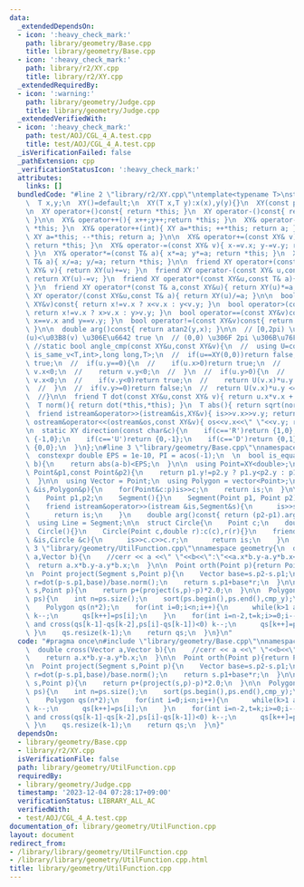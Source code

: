```yaml
---
data:
  _extendedDependsOn:
  - icon: ':heavy_check_mark:'
    path: library/geometry/Base.cpp
    title: library/geometry/Base.cpp
  - icon: ':heavy_check_mark:'
    path: library/r2/XY.cpp
    title: library/r2/XY.cpp
  _extendedRequiredBy:
  - icon: ':warning:'
    path: library/geometry/Judge.cpp
    title: library/geometry/Judge.cpp
  _extendedVerifiedWith:
  - icon: ':heavy_check_mark:'
    path: test/AOJ/CGL_4_A.test.cpp
    title: test/AOJ/CGL_4_A.test.cpp
  _isVerificationFailed: false
  _pathExtension: cpp
  _verificationStatusIcon: ':heavy_check_mark:'
  attributes:
    links: []
  bundledCode: "#line 2 \"library/r2/XY.cpp\"\ntemplate<typename T>\nstruct XY{\n\
    \  T x,y;\n  XY()=default;\n  XY(T x,T y):x(x),y(y){}\n  XY(const pair<T,T>&xy):x(xy.first),y(xy.second){}\n\
    \n  XY operator+()const{ return *this; }\n  XY operator-()const{ return XY(-x,-y);\
    \ }\n\n  XY& operator++(){ x++;y++;return *this; }\n  XY& operator--(){ x--;y--;return\
    \ *this; }\n  XY& operator++(int){ XY a=*this; ++*this; return a; }\n  XY& operator--(int){\
    \ XY a=*this; --*this; return a; }\n\n  XY& operator+=(const XY& v){ x+=v.x; y+=v.y;\
    \ return *this; }\n  XY& operator-=(const XY& v){ x-=v.x; y-=v.y; return *this;\
    \ }\n  XY& operator*=(const T& a){ x*=a; y*=a; return *this; }\n  XY& operator/=(const\
    \ T& a){ x/=a; y/=a; return *this; }\n\n  friend XY operator+(const XY& u,const\
    \ XY& v){ return XY(u)+=v; }\n  friend XY operator-(const XY& u,const XY& v){\
    \ return XY(u)-=v; }\n  friend XY operator*(const XY&u,const T& a){ return XY(u)*=a;\
    \ }\n  friend XY operator*(const T& a,const XY&u){ return XY(u)*=a; }\n  friend\
    \ XY operator/(const XY&u,const T& a){ return XY(u)/=a; }\n\n  bool operator<(const\
    \ XY&v)const{ return x!=v.x ? x<v.x : y<v.y; }\n  bool operator>(const XY&v)const{\
    \ return x!=v.x ? x>v.x : y>v.y; }\n  bool operator==(const XY&v)const{ return\
    \ x==v.x and y==v.y; }\n  bool operator!=(const XY&v)const{ return !(*this==v);\
    \ }\n\n  double arg()const{ return atan2(y,x); }\n\n  // [0,2pi) \u3067 \u03B8\
    (u)<\u03B8(v) \u306E\u6642 true \n  // (0,0) \u306F 2pi \u306B\u76F8\u5F53\n \
    \ //static bool angle_cmp(const XY&u,const XY&v){\n  //  using U=conditional_t<\
    \ is_same_v<T,int>,long long,T>;\n  //  if(u==XY(0,0))return false;\n  //  if(v==XY(0,0))return\
    \ true;\n  //  if(u.y==0){\n  //    if(u.x>0)return true;\n  //    if(v.y==0)return\
    \ v.x<0;\n  //    return v.y<0;\n  //  }\n  //  if(u.y>0){\n  //    if(v.y==0)return\
    \ v.x<0;\n  //    if(v.y<0)return true;\n  //    return U(v.x)*u.y <= U(u.x)*v.y;\n\
    \  //  }\n  //  if(v.y>=0)return false;\n  //  return U(v.x)*u.y <= U(u.x)*v.y;\n\
    \  //}\n\n  friend T dot(const XY&u,const XY& v){ return u.x*v.x + u.y*v.y; }\n\
    \  T norm(){ return dot(*this,*this); }\n  T abs(){ return sqrt(norm()); }\n\n\
    \  friend istream&operator>>(istream&is,XY&v){ is>>v.x>>v.y; return is; }\n  friend\
    \ ostream&operator<<(ostream&os,const XY&v){ os<<v.x<<\" \"<<v.y; return os;}\n\
    \n  static XY direction(const char&c){\n    if(c=='R')return {1,0};\n    if(c=='L')return\
    \ {-1,0};\n    if(c=='U')return {0,-1};\n    if(c=='D')return {0,1};\n    return\
    \ {0,0};\n  }\n};\n#line 3 \"library/geometry/Base.cpp\"\nnamespace geometry{\n\
    \  constexpr double EPS = 1e-10, PI = acos(-1);\n  \n  bool is_equal(double a,double\
    \ b){\n    return abs(a-b)<EPS;\n  }\n\n  using Point=XY<double>;\n  bool cmp_y(const\
    \ Point&p1,const Point&p2){\n    return p1.y!=p2.y ? p1.y<p2.y : p1.x<p2.x;\n\
    \  }\n\n  using Vector = Point;\n  using Polygon = vector<Point>;\n\n  istream&operator>>(istream\
    \ &is,Polygon&p){\n    for(Point&c:p)is>>c;\n    return is;\n  }\n\n  struct Segment{\n\
    \    Point p1,p2;\n    Segment(){}\n    Segment(Point p1, Point p2):p1(p1),p2(p2){}\n\
    \    friend istream&operator>>(istream &is,Segment&s){\n      is>>s.p1>>s.p2;\n\
    \      return is;\n    }\n    double arg()const{ return (p2-p1).arg(); }\n  };\n\
    \  using Line = Segment;\n\n  struct Circle{\n    Point c;\n    double r;\n  \
    \  Circle(){}\n    Circle(Point c,double r):c(c),r(r){}\n    friend istream &operator>>(istream\
    \ &is,Circle &c){\n      is>>c.c>>c.r;\n      return is;\n    }\n  };\n}\n#line\
    \ 3 \"library/geometry/UtilFunction.cpp\"\nnamespace geometry{\n  double cross(Vector\
    \ a,Vector b){\n    //cerr << a <<\" \"<<b<<\":\"<<a.x*b.y-a.y*b.x<<endl;\n  \
    \  return a.x*b.y-a.y*b.x;\n  }\n\n  Point orth(Point p){return Point(-p.y,p.x);}\n\
    \n  Point project(Segment s,Point p){\n    Vector base=s.p2-s.p1;\n    double\
    \ r=dot(p-s.p1,base)/base.norm();\n    return s.p1+base*r;\n  }\n\n  Point reflect(Segment\
    \ s,Point p){\n    return p+(project(s,p)-p)*2.0;\n  }\n\n  Polygon convex_hull(Polygon\
    \ ps){\n    int n=ps.size();\n    sort(ps.begin(),ps.end(),cmp_y);\n    int k=0;\n\
    \    Polygon qs(n*2);\n    for(int i=0;i<n;i++){\n      while(k>1 and cross(qs[k-1]-qs[k-2],ps[i]-qs[k-1])<0)\
    \ k--;\n      qs[k++]=ps[i];\n    }\n    for(int i=n-2,t=k;i>=0;i--){\n      while(k>t\
    \ and cross(qs[k-1]-qs[k-2],ps[i]-qs[k-1])<0) k--;\n      qs[k++]=ps[i];\n   \
    \ }\n    qs.resize(k-1);\n    return qs;\n  }\n}\n"
  code: "#pragma once\n#include \"library/geometry/Base.cpp\"\nnamespace geometry{\n\
    \  double cross(Vector a,Vector b){\n    //cerr << a <<\" \"<<b<<\":\"<<a.x*b.y-a.y*b.x<<endl;\n\
    \    return a.x*b.y-a.y*b.x;\n  }\n\n  Point orth(Point p){return Point(-p.y,p.x);}\n\
    \n  Point project(Segment s,Point p){\n    Vector base=s.p2-s.p1;\n    double\
    \ r=dot(p-s.p1,base)/base.norm();\n    return s.p1+base*r;\n  }\n\n  Point reflect(Segment\
    \ s,Point p){\n    return p+(project(s,p)-p)*2.0;\n  }\n\n  Polygon convex_hull(Polygon\
    \ ps){\n    int n=ps.size();\n    sort(ps.begin(),ps.end(),cmp_y);\n    int k=0;\n\
    \    Polygon qs(n*2);\n    for(int i=0;i<n;i++){\n      while(k>1 and cross(qs[k-1]-qs[k-2],ps[i]-qs[k-1])<0)\
    \ k--;\n      qs[k++]=ps[i];\n    }\n    for(int i=n-2,t=k;i>=0;i--){\n      while(k>t\
    \ and cross(qs[k-1]-qs[k-2],ps[i]-qs[k-1])<0) k--;\n      qs[k++]=ps[i];\n   \
    \ }\n    qs.resize(k-1);\n    return qs;\n  }\n}"
  dependsOn:
  - library/geometry/Base.cpp
  - library/r2/XY.cpp
  isVerificationFile: false
  path: library/geometry/UtilFunction.cpp
  requiredBy:
  - library/geometry/Judge.cpp
  timestamp: '2023-12-04 07:28:17+09:00'
  verificationStatus: LIBRARY_ALL_AC
  verifiedWith:
  - test/AOJ/CGL_4_A.test.cpp
documentation_of: library/geometry/UtilFunction.cpp
layout: document
redirect_from:
- /library/library/geometry/UtilFunction.cpp
- /library/library/geometry/UtilFunction.cpp.html
title: library/geometry/UtilFunction.cpp
---
```

